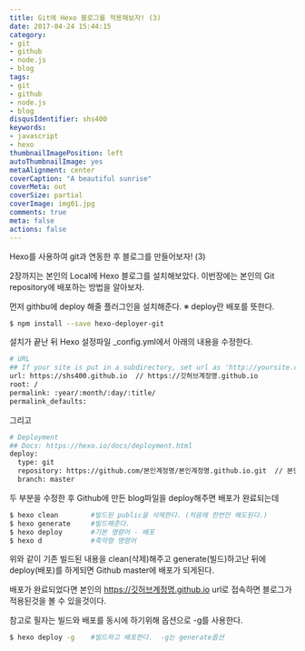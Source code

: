 ```yaml
---
title: Git에 Hexo 블로그를 적용해보자! (3)
date: 2017-04-24 15:44:15
category:
- git
- github
- node.js
- blog
tags:
- git
- github
- node.js
- blog
disqusIdentifier: shs400
keywords:
- javascript
- hexo
thumbnailImagePosition: left
autoThumbnailImage: yes
metaAlignment: center
coverCaption: "A beautiful sunrise"
coverMeta: out
coverSize: partial
coverImage: img01.jpg
comments: true
meta: false
actions: false
---
```


Hexo를 사용하여 git과 연동한 후 블로그를 만들어보자! (3)
<!-- excerpt -->

2장까지는 본인의 Local에 Hexo 블로그를 설치해보았다.
이번장에는 본인의 Git repository에 배포하는 방법을 알아보자.

먼저 githbu에 deploy 해줄 플러그인을 설치해준다.
※ deploy란 배포를 뜻한다.
``` bash
$ npm install --save hexo-deployer-git
```

설치가 끝난 뒤 Hexo 설정파일 _config.yml에서 아래의 내용을 수정한다.
``` bash
# URL
## If your site is put in a subdirectory, set url as 'http://yoursite.com/child' and root as '/child/'
url: https://shs400.github.io  // https://깃허브계정명.github.io
root: / 
permalink: :year/:month/:day/:title/ 
permalink_defaults:
```
그리고 
``` bash
# Deployment
## Docs: https://hexo.io/docs/deployment.html
deploy:
  type: git
  repository: https://github.com/본인계정명/본인계정명.github.io.git  // 본인의 Github repository
  branch: master
```

두 부분을 수정한 후 
Github에 만든 blog파일을 deploy해주면 배포가 완료되는데
``` bash
$ hexo clean        #빌드된 public을 삭제한다. (처음에 한번만 해도된다.)
$ hexo generate     #빌드해준다.
$ hexo deploy       #기본 명령어 - 배포
$ hexo d            #축약형 명령어
```
위와 같이 기존 빌드된 내용을 clean(삭제)해주고
generate(빌드)하고난 뒤에 deploy(배포)를 하게되면
Github master에 배포가 되게된다.

배포가 완료되었다면
본인의 https://깃허브계정명.github.io url로 접속하면 블로그가 적용된것을 볼 수 있을것이다.

참고로 필자는 빌드와 배포를 동시에 하기위해 옵션으로 -g를 사용한다. 
``` bash
$ hexo deploy -g    #빌드하고 배포한다.  -g는 generate옵션
```